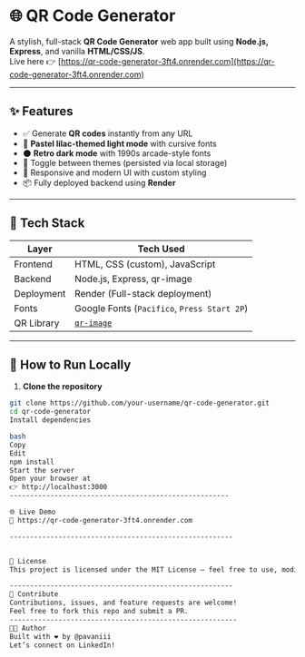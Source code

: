 # 🌐 QR Code Generator

A stylish, full-stack **QR Code Generator** web app built using **Node.js, Express**, and vanilla **HTML/CSS/JS**.  
Live here 👉 [https://qr-code-generator-3ft4.onrender.com](https://qr-code-generator-3ft4.onrender.com)

-------------------------------------------------------------------------------

## ✨ Features

- ✅ Generate **QR codes** instantly from any URL
- 🌸 **Pastel lilac-themed light mode** with cursive fonts
- 🌑 **Retro dark mode** with 1990s arcade-style fonts
- 🔄 Toggle between themes (persisted via local storage)
- 🎨 Responsive and modern UI with custom styling
- 📦 Fully deployed backend using **Render**

------------------------------------------------------------------------------

## 📁 Tech Stack

| Layer       | Tech Used                        |
|-------------|----------------------------------|
| Frontend    | HTML, CSS (custom), JavaScript   |
| Backend     | Node.js, Express, qr-image       |
| Deployment  | Render (Full-stack deployment)   |
| Fonts       | Google Fonts (`Pacifico`, `Press Start 2P`) |
| QR Library  | [`qr-image`](https://www.npmjs.com/package/qr-image) |
------------------------------------------------------------------------------

## 🚀 How to Run Locally

1. **Clone the repository**

```bash
git clone https://github.com/your-username/qr-code-generator.git
cd qr-code-generator
Install dependencies

bash
Copy
Edit
npm install
Start the server
Open your browser at
👉 http://localhost:3000
------------------------------------------------------

🌐 Live Demo
🔗 https://qr-code-generator-3ft4.onrender.com

-------------------------------------------------------


📜 License
This project is licensed under the MIT License — feel free to use, modify, and share!

-------------------------------------------------------
🤝 Contribute
Contributions, issues, and feature requests are welcome!
Feel free to fork this repo and submit a PR.
--------------------------------------------------------
🧑‍💻 Author
Built with ❤️ by @pavaniii
Let’s connect on LinkedIn!
